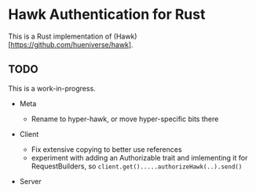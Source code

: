 Hawk Authentication for Rust
============================

This is a Rust implementation of (Hawk)[https://github.com/hueniverse/hawk].

## TODO

This is a work-in-progress.

* Meta
  * Rename to hyper-hawk, or move hyper-specific bits there

* Client
  * Fix extensive copying to better use references
  * experiment with adding an Authorizable trait and imlementing it for RequestBuilders, so `client.get().....authorizeHawk(..).send()`

* Server
